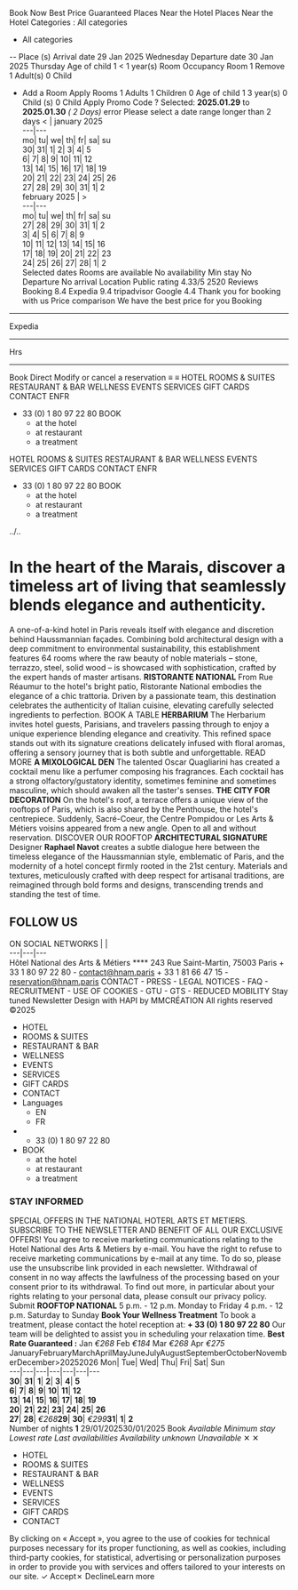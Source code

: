 Book Now Best Price Guaranteed
Places Near the Hotel
Places Near the Hotel
Categories :
All categories
  * All categories 


-- Place (s) 
Arrival date 
29
Jan 2025 Wednesday
Departure date 
30
Jan 2025 Thursday
Age of child 1
< 1 year(s)
Room Occupancy
Room 1
Remove 
1 Adult(s)
0 Child
+ Add a Room Apply
Rooms
1
Adults
1
Children
0
Age of child 1
3 year(s)
0 Child (s) 
0 Child
Apply
Promo Code ?
Selected:  **2025.01.29** to  **2025.01.30** _( 2 Days)_
error
Please select a date range longer than 2 days
< | january 2025  
---|---  
mo| tu| we| th| fr| sa| su  
30| 31| 1| 2| 3| 4| 5  
6| 7| 8| 9| 10| 11| 12  
13| 14| 15| 16| 17| 18| 19  
20| 21| 22| 23| 24| 25| 26  
27| 28| 29| 30| 31| 1| 2  
february 2025 |  >  
---|---  
mo| tu| we| th| fr| sa| su  
27| 28| 29| 30| 31| 1| 2  
3| 4| 5| 6| 7| 8| 9  
10| 11| 12| 13| 14| 15| 16  
17| 18| 19| 20| 21| 22| 23  
24| 25| 26| 27| 28| 1| 2  
Selected dates 
Rooms are available 
No availability 
Min stay 
No Departure 
No arrival 
Location
Public rating
4.33/5
2520 Reviews
Booking
8.4
Expedia
9.4
tripadvisor
Google
4.4
Thank you for booking with us
Price comparison
We have the best price for you
Booking
-- --
Expedia
-- --
Hrs
-- --
Book Direct
Modify or cancel a reservation
≡
≡
HOTEL 
ROOMS & SUITES 
RESTAURANT & BAR 
WELLNESS 
EVENTS 
SERVICES 
GIFT CARDS 
CONTACT 
ENFR
+ 33 (0) 1 80 97 22 80 
BOOK 
  * at the hotel 
  * at restaurant 
  * a treatment 


HOTEL 
ROOMS & SUITES 
RESTAURANT & BAR 
WELLNESS 
EVENTS 
SERVICES 
GIFT CARDS 
CONTACT 
ENFR
+ 33 (0) 1 80 97 22 80 
BOOK 
  * at the hotel 
  * at restaurant 
  * a treatment 


../..
# In the heart of the Marais, discover a timeless art of living that seamlessly blends elegance and authenticity.
A one-of-a-kind hotel in Paris reveals itself with elegance and discretion behind Haussmannian façades. Combining bold architectural design with a deep commitment to environmental sustainability, this establishment features 64 rooms where the raw beauty of noble materials – stone, terrazzo, steel, solid wood – is showcased with sophistication, crafted by the expert hands of master artisans.
**RISTORANTE NATIONAL**
From Rue Réaumur to the hotel's bright patio, Ristorante National embodies the elegance of a chic trattoria. Driven by a passionate team, this destination celebrates the authenticity of Italian cuisine, elevating carefully selected ingredients to perfection.
BOOK A TABLE
**HERBARIUM**
The Herbarium invites hotel guests, Parisians, and travelers passing through to enjoy a unique experience blending elegance and creativity. This refined space stands out with its signature creations delicately infused with floral aromas, offering a sensory journey that is both subtle and unforgettable.
READ MORE 
**A MIXOLOGICAL DEN**
The talented Oscar Quagliarini has created a cocktail menu like a perfumer composing his fragrances. Each cocktail has a strong olfactory/gustatory identity, sometimes feminine and sometimes masculine, which should awaken all the taster's senses.
**THE CITY FOR DECORATION**
On the hotel's roof, a terrace offers a unique view of the rooftops of Paris, which is also shared by the Penthouse, the hotel's centrepiece. Suddenly, Sacré-Coeur, the Centre Pompidou or Les Arts & Métiers voisins appeared from a new angle. Open to all and without reservation. 
DISCOVER OUR ROOFTOP
**ARCHITECTURAL SIGNATURE**
Designer **Raphael Navot** creates a subtle dialogue here between the timeless elegance of the Haussmannian style, emblematic of Paris, and the modernity of a hotel concept firmly rooted in the 21st century.
Materials and textures, meticulously crafted with deep respect for artisanal traditions, are reimagined through bold forms and designs, transcending trends and standing the test of time.
## FOLLOW US
ON SOCIAL NETWORKS
|  |   
---|---|---  
Hôtel National des Arts & Métiers **** 243 Rue Saint-Martin, 75003 Paris + 33 1 80 97 22 80 - contact@hnam.paris + 33 1 81 66 47 15 - reservation@hnam.paris
CONTACT - PRESS - LEGAL NOTICES - FAQ - RECRUITMENT - USE OF COOKIES - GTU - GTS - REDUCED MOBILITY
Stay tuned Newsletter 
Design with HAPI by MMCRÉATION All rights reserved ©2025
  * HOTEL
  * ROOMS & SUITES
  * RESTAURANT & BAR
  * WELLNESS
  * EVENTS
  * SERVICES
  * GIFT CARDS
  * CONTACT
  * Languages
    * EN
    * FR
  * + 33 (0) 1 80 97 22 80
  * BOOK
    * at the hotel
    * at restaurant
    * a treatment


### STAY INFORMED 
SPECIAL OFFERS IN THE NATIONAL HOTERL ARTS ET METIERS. SUBSCRIBE TO THE NEWSLETTER AND BENEFIT OF ALL OUR EXCLUSIVE OFFERS! 
You agree to receive marketing communications relating to the Hotel National des Arts & Metiers by e-mail. You have the right to refuse to receive marketing communications by e-mail at any time. To do so, please use the unsubscribe link provided in each newsletter. Withdrawal of consent in no way affects the lawfulness of the processing based on your consent prior to its withdrawal. To find out more, in particular about your rights relating to your personal data, please consult our privacy policy.
Submit
**ROOFTOP NATIONAL**
5 p.m. - 12 p.m. Monday to Friday
4 p.m. - 12 p.m. Saturday to Sunday
**Book Your Wellness Treatment**
To book a treatment, please contact the hotel reception at: **+ 33 (0) 1 80 97 22 80**
Our team will be delighted to assist you in scheduling your relaxation time.
**Best Rate Guaranteed :**
     Jan _€268_
     Feb _€184_
     Mar _€268_
     Apr _€275_
JanuaryFebruaryMarchAprilMayJuneJulyAugustSeptemberOctoberNovemberDecember>20252026
Mon| Tue| Wed| Thu| Fri| Sat| Sun  
---|---|---|---|---|---|---  
**30**| **31**| **1**| **2**| **3**| **4**| **5**  
**6**| **7**| **8**| **9**| **10**| **11**| **12**  
**13**| **14**| **15**| **16**| **17**| **18**| **19**  
**20**| **21**| **22**| **23**| **24**| **25**| **26**  
**27**| **28**|  _€268_**29**| **30**|  _€299_**31**| **1**| **2**  
Number of nights **1**
29/01/202530/01/2025
Book
     _Available_
     _Minimum stay_
     _Lowest rate_
     _Last availabilities_
     _Availability unknown_
     _Unavailable_
✕
✕
  * HOTEL 
  * ROOMS & SUITES 
  * RESTAURANT & BAR 
  * WELLNESS 
  * EVENTS 
  * SERVICES 
  * GIFT CARDS 
  * CONTACT 


By clicking on « Accept », you agree to the use of cookies for technical purposes necessary for its proper functioning, as well as cookies, including third-party cookies, for statistical, advertising or personalization purposes in order to provide you with services and offers tailored to your interests on our site.
✓ Accept✗ DeclineLearn more
